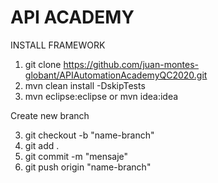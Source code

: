 # API ACADEMY
  
INSTALL FRAMEWORK

1. git clone https://github.com/juan-montes-globant/APIAutomationAcademyQC2020.git
2. mvn clean install -DskipTests
3. mvn eclipse:eclipse or mvn idea:idea

Create new branch

3. git checkout -b "name-branch"
4. git add .
5. git commit -m "mensaje"
6. git push origin "name-branch"

